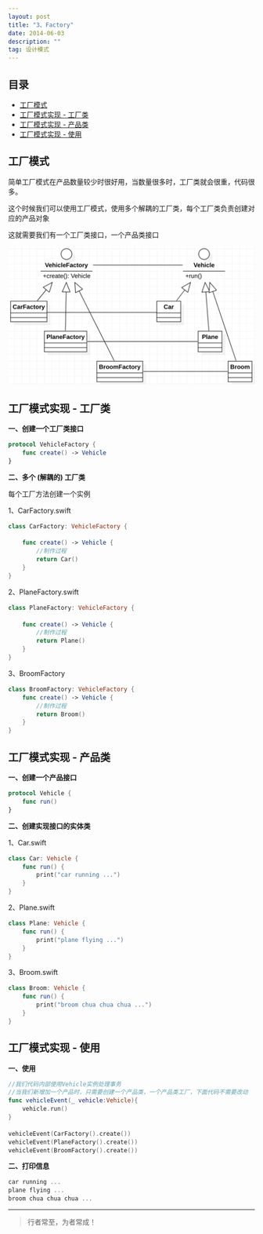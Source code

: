 ```yaml
---
layout: post
title: "3、Factory"
date: 2014-06-03
description: ""
tag: 设计模式
---
```







## 目录

* [工厂模式](#content1)
* [工厂模式实现 - 工厂类](#content2)
* [工厂模式实现 - 产品类](#content3)
* [工厂模式实现 - 使用](#content4)







<!-- ************************************************ -->
## <a id="content1"></a>工厂模式

简单工厂模式在产品数量较少时很好用，当数量很多时，工厂类就会很重，代码很多。

这个时候我们可以使用工厂模式，使用多个解耦的工厂类，每个工厂类负责创建对应的产品对象

这就需要我们有一个工厂类接口，一个产品类接口

<img src="/images/DesignPatterns/factory.png" alt="img">



<!-- ************************************************ -->
## <a id="content2"></a>工厂模式实现 - 工厂类

**一、创建一个工厂类接口**

```swift
protocol VehicleFactory {
    func create() -> Vehicle
}
```

**二、多个 (解耦的) 工厂类**

每个工厂方法创建一个实例

1、CarFactory.swift

```swift
class CarFactory: VehicleFactory {
    
    func create() -> Vehicle {
        //制作过程
        return Car()
    }
}
```

2、PlaneFactory.swift

```swift
class PlaneFactory: VehicleFactory {

    func create() -> Vehicle {
        //制作过程
        return Plane()
    }
}
```

3、BroomFactory

```swift
class BroomFactory: VehicleFactory {
    func create() -> Vehicle {
        //制作过程
        return Broom()
    }
}
```


<!-- ************************************************ -->
## <a id="content3"></a>工厂模式实现 - 产品类

**一、创建一个产品接口**

```swift
protocol Vehicle {
    func run()
}
```

**二、创建实现接口的实体类**

1、Car.swift

```swift
class Car: Vehicle {
    func run() {
        print("car running ...")
    }
}
```

2、Plane.swift

```swift
class Plane: Vehicle {
    func run() {
        print("plane flying ...")
    }
}
```


3、Broom.swift

```swift
class Broom: Vehicle {
    func run() {
        print("broom chua chua chua ...")
    }
}
```


<!-- ************************************************ -->
## <a id="content4"></a>工厂模式实现 - 使用

**一、使用**

```swift
//我们代码内部使用Vehicle实例处理事务
//当我们新增加一个产品时，只需要创建一个产品类，一个产品类工厂，下面代码不需要改动
func vehicleEvent(_ vehicle:Vehicle){
    vehicle.run()
}

vehicleEvent(CarFactory().create())
vehicleEvent(PlaneFactory().create())
vehicleEvent(BroomFactory().create())
```

**二、打印信息**

```swift
car running ...
plane flying ...
broom chua chua chua ...
```




----------
>  行者常至，为者常成！


